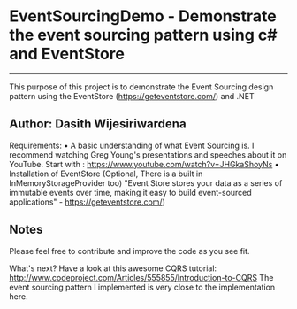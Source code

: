 # EventSourcingDemo - Demonstrate the event sourcing pattern using c# and EventStore
---------------------------------
This purpose of this project is to demonstrate the Event Sourcing design pattern using the EventStore (https://geteventstore.com/) and .NET

Author: Dasith Wijesiriwardena
----------------------------------
Requirements:
•	A basic understanding of what Event Sourcing is. I recommend watching Greg Young's presentations and speeches about it on YouTube. 
Start with : https://www.youtube.com/watch?v=JHGkaShoyNs
•	Installation of EventStore (Optional, There is a built in InMemoryStorageProvider too)
"Event Store stores your data as a series of immutable events over time, making it easy to build event-sourced applications" - https://geteventstore.com/)

Notes
------------------------------------
Please feel free to contribute and improve the code as you see fit.

What's next?
Have a look at this awesome CQRS tutorial: http://www.codeproject.com/Articles/555855/Introduction-to-CQRS
The event sourcing pattern I implemented is very close to the implementation here.


